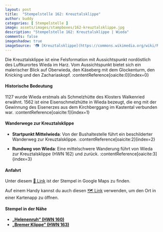 ```yaml
---
layout: post
title:  "Stempelstelle 162: Kreuztalsklippe"
author: buddy
categories: [ Stempelstelle ]
image: assets/images/stampboxes/162-kreuztalsklippe.jpg
description: "Stempelstelle 162: Kreuztalsklippe | Wieda"
comments: false
imageshadow: true
imageSource: '📷 [Kreuztalsklippe](https://commons.wikimedia.org/wiki/File:Kreuztalsklippe.jpg) von <a href="//commons.wikimedia.org/wiki/User:FB1969" title="User:FB1969">FB1969</a> unter Lizenz [CC BY-SA 4.0](https://creativecommons.org/licenses/by-sa/4.0)'
---
```


Die Kreuztalsklippe ist eine Felsformation mit Aussichtspunkt nordöstlich des Luftkurortes Wieda im Harz. Vom Aussichtspunkt bietet sich ein malerischer Blick auf Oberwieda, den Käseberg mit dem Glockenturm, den Knicking und den Zachariaskopf. :contentReference[oaicite:0]{index=0}

#### Historische Bedeutung

1127 wurde Wieda erstmals als Schmelzhütte des Klosters Walkenried erwähnt. 1562 ist eine Eisenschmelzhütte in Wieda bezeugt, die eng mit der Gewinnung des Eisenerzes aus dem Kirchberggang im Kastental verbunden war. :contentReference[oaicite:1]{index=1}

#### Wanderwege zur Kreuztalsklippe

- **Startpunkt Mittelwieda**: Von der Bushaltestelle führt ein beschilderter Wanderweg zur Kreuztalsklippe. :contentReference[oaicite:2]{index=2}

- **Rundweg von Wieda**: Eine mittelschwere Wanderung führt von Wieda zur Kreuztalsklippe (HWN 162) und zurück. :contentReference[oaicite:3]{index=3}

#### Anfahrt

Unter diesem [📍 Link](https://www.google.com/maps/dir/?api=1&origin=&destination=51.62819%2C%2010.58487) ist der Stempel in Google Maps zu finden.

<div class="android-only">
  Auf einem Handy kannst du auch diesen 
  <a href="geo:51.62819,10.58487">🗺️ Link</a> 
  verwenden, um den Ort in einer Kartenapp zu öffnen.
  <p></p>
</div>

#### Stempel in der Nähe

- [**„Helenenruh“ (HWN 160)**](/stempelstelle-160-helenenruh)
- [**„Bremer Klippe“ (HWN 163)**](/stempelstelle-163-bremer-klippe)
